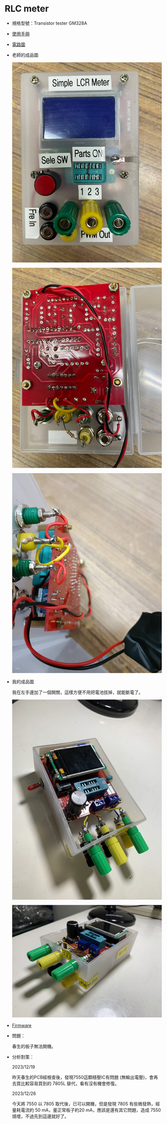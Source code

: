 # RLC meter

- 規格型號：Transistor tester GM328A
- [使用手冊](./esr_tester_GM328_manual.pdf)
- [電路圖](./Transistor%20tester%20GM328A/Schematic_Transistor%20tester%20GM328A_2020-04-30_00-19-43.pdf)
- 老師的成品圖

  ![圖1](./成品圖_teacher/RLC_meter_0.jpg)

  ![圖2](./成品圖_teacher/RLC_meter_1.jpg)

  ![圖3](./成品圖_teacher/RLC_meter_2.jpg)

- 我的成品圖

  我在左手邊加了一個開關，這樣方便不用把電池拔掉，就能斷電了。

  ![圖1](./成品圖_my/0.jpg)

  ![圖2](./成品圖_my/1.jpg)
  
- [Firmware](./Transistor%20tester%20GM328A/Firmware/)

- 問題：
  
  春生的板子無法開機。

- 分析對策：

  2023/12/19

  昨天春生的PCB經檢查後，發現7550這顆穩壓IC有問題 (無輸出電壓)，會再去買比較容易買到的 7805L 替代，看有沒有機會修復。

  2023/12/26

  今天將 7550 以 7805 取代後，已可以開機，但是發現 7805 有些微發熱，經量耗電流約 50 mA，量正常板子約20 mA，應該是還有其它問題，造成 7550 燒壞，不過先到這邊就好了。
